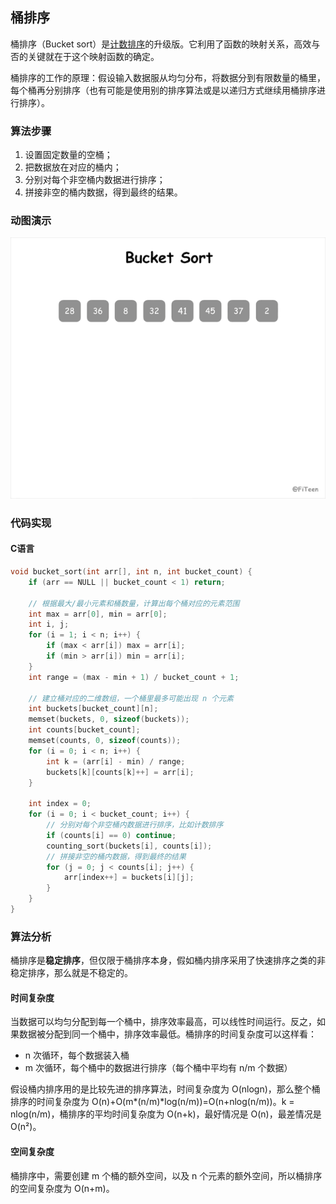 ## 桶排序

桶排序（Bucket sort）是[计数排序](../CountingSort)的升级版。它利用了函数的映射关系，高效与否的关键就在于这个映射函数的确定。

桶排序的工作的原理：假设输入数据服从均匀分布，将数据分到有限数量的桶里，每个桶再分别排序（也有可能是使用别的排序算法或是以递归方式继续用桶排序进行排序）。

### 算法步骤

1. 设置固定数量的空桶；
2. 把数据放在对应的桶内；
3. 分别对每个非空桶内数据进行排序；
4. 拼接非空的桶内数据，得到最终的结果。

### 动图演示

![](bucket-sort.gif)

### 代码实现

#### C语言
```c
void bucket_sort(int arr[], int n, int bucket_count) {
    if (arr == NULL || bucket_count < 1) return;

    // 根据最大/最小元素和桶数量，计算出每个桶对应的元素范围
    int max = arr[0], min = arr[0];
    int i, j;
    for (i = 1; i < n; i++) {
        if (max < arr[i]) max = arr[i];
        if (min > arr[i]) min = arr[i];
    }
    int range = (max - min + 1) / bucket_count + 1;

    // 建立桶对应的二维数组，一个桶里最多可能出现 n 个元素
    int buckets[bucket_count][n];
    memset(buckets, 0, sizeof(buckets));
    int counts[bucket_count];
    memset(counts, 0, sizeof(counts));
    for (i = 0; i < n; i++) {
        int k = (arr[i] - min) / range;
        buckets[k][counts[k]++] = arr[i];
    }

    int index = 0;
    for (i = 0; i < bucket_count; i++) {
        // 分别对每个非空桶内数据进行排序，比如计数排序
        if (counts[i] == 0) continue;
        counting_sort(buckets[i], counts[i]);
        // 拼接非空的桶内数据，得到最终的结果
        for (j = 0; j < counts[i]; j++) {
            arr[index++] = buckets[i][j];
        }
    }
}
```
### 算法分析

桶排序是**稳定排序**，但仅限于桶排序本身，假如桶内排序采用了快速排序之类的非稳定排序，那么就是不稳定的。

#### 时间复杂度

当数据可以均匀分配到每一个桶中，排序效率最高，可以线性时间运行。反之，如果数据被分配到同一个桶中，排序效率最低。桶排序的时间复杂度可以这样看：
- n 次循环，每个数据装入桶
- m 次循环，每个桶中的数据进行排序（每个桶中平均有 n/m 个数据）

假设桶内排序用的是比较先进的排序算法，时间复杂度为 O(nlogn)，那么整个桶排序的时间复杂度为 O(n)+O(m\*(n/m)\*log(n/m))=O(n+nlog(n/m))。k = nlog(n/m)，桶排序的平均时间复杂度为 O(n+k)，最好情况是 O(n)，最差情况是 O(n²)。

#### 空间复杂度

桶排序中，需要创建 m 个桶的额外空间，以及 n 个元素的额外空间，所以桶排序的空间复杂度为 O(n+m)。
